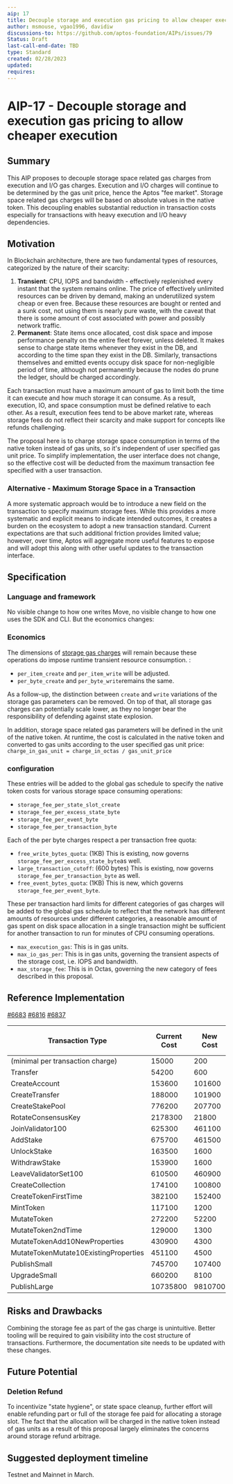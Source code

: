 ```yaml
---
aip: 17
title: Decouple storage and execution gas pricing to allow cheaper execution
author: msmouse, vgao1996, davidiw
discussions-to: https://github.com/aptos-foundation/AIPs/issues/79
Status: Draft
last-call-end-date: TBD
type: Standard
created: 02/28/2023
updated:
requires:
---
```


# AIP-17 - Decouple storage and execution gas pricing to allow cheaper execution
  
## Summary

This AIP proposes to decouple storage space related gas charges from execution and I/O gas charges. Execution and I/O charges will continue to be determined by the gas unit price, hence the Aptos "fee market". Storage space related gas charges will be based on absolute values in the native token. This decoupling enables substantial reduction in transaction costs especially for transactions with heavy execution and I/O heavy dependencies.

## Motivation

In Blockchain architecture, there are two fundamental types of resources, categorized by the nature of their scarcity:

1. **Transient**: CPU, IOPS and bandwidth - effectively replenished every instant that the system remains online. The price of effectively unlimited resources can be driven by demand, making an underutilized system cheap or even free. Because these resources are bought or rented and a sunk cost, not using them is nearly pure waste, with the caveat that there is some amount of cost associated with power and possibly network traffic.
2. **Permanent**: State items once allocated, cost disk space and impose performance penalty on the entire fleet forever, unless deleted. It makes sense to charge state items whenever they exist in the DB, and according to the time span they exist in the DB. Similarly, transactions themselves and emitted events occupy disk space for non-negligible period of time, although not permanently because the nodes do prune the ledger, should be charged accordingly.

Each transaction must have a maximum amount of gas to limit both the time it can execute and how much storage it can consume. As a result, execution, IO, and space consumption must be defined relative to each other. As a result, execution fees tend to be above market rate, whereas storage fees do not reflect their scarcity and make support for concepts like refunds challenging.

The proposal here is to charge storage space consumption in terms of the native token instead of gas units, so it's independent of user specified gas unit price. To simplify implementation, the user interface does not change, so the effective cost will be deducted from the maximum transaction fee specified with a user transaction.

### Alternative - Maximum Storage Space in a Transaction

A more systematic approach would be to introduce a new field on the transaction to specify maximum storage fees. While this provides a more systematic and explicit means to indicate intended outcomes, it creates a burden on the ecosystem to adopt a new transaction standard. Current expectations are that such additional friction provides limited value; however, over time, Aptos will aggregate more useful features to expose and will adopt this along with other useful updates to the transaction interface.

## Specification

### Language and framework

No visible change to how one writes Move, no visible change to how one uses the SDK and CLI. But the economics changes:

### Economics

The dimensions of [storage gas charges](https://github.com/aptos-labs/aptos-core/blob/7ad1c053f8a33aba4a485fe28e81a6f419187eaf/aptos-move/framework/aptos-framework/sources/storage_gas.move#L183-L196) will remain because these operations do impose runtime transient resource consumption. :

- `per_item_create` and `per_item_write` will be adjusted.
- `per_byte_create` and `per_byte_write`remains the same.

As a follow-up, the distinction between `create` and `write` variations of the storage gas parameters can be removed. On top of that, all storage gas charges can potentially scale lower, as they no longer bear the responsibility of defending against state explosion.

In addition, storage space related gas parameters will be defined in the unit of the native token. At runtime, the cost is calculated in the native token and converted to gas units according to the user specified gas unit price: `charge_in_gas_unit = charge_in_octas / gas_unit_price`

### configuration

These entries will be added to the global gas schedule to specify the native token costs for various storage space consuming operations:

- `storage_fee_per_state_slot_create`
- `storage_fee_per_excess_state_byte`
- `storage_fee_per_event_byte`
- `storage_fee_per_transaction_byte`

Each of the per byte charges respect a per transaction free quota:

- `free_write_bytes_quota`: (1KB) This is existing, now governs `storage_fee_per_excess_state_byte`as well.
- `large_transaction_cutoff`: (600 bytes) This is existing, now governs `storage_fee_per_transaction_byte` as well.
- `free_event_bytes_quota`: (1KB) This is new, which governs `storage_fee_per_event_byte`.

These per transaction hard limits for different categories of gas charges will be added to the global gas schedule to reflect that the network has different amounts of resources under different categories, a reasonable amount of gas spent on disk space allocation in a single transaction might be sufficient for another transaction to run for minutes of CPU consuming operations.

- `max_execution_gas`: This is in gas units.
- `max_io_gas_per`: This is in gas units, governing the transient aspects of the storage cost, i.e. IOPS and bandwidth.
- `max_storage_fee`: This is in Octas, governing the new category of fees described in this proposal.


## Reference Implementation

[#6683](https://github.com/aptos-labs/aptos-core/pull/6683)
[#6816](https://github.com/aptos-labs/aptos-core/pull/6816)
[#6837](https://github.com/aptos-labs/aptos-core/pull/6837)

| Transaction Type | Current Cost | New Cost | Change | reduced by factor |
| - | - | - | - | - |
| (minimal per transaction charge) | 15000 | 200 | -98.67% | 75.0x |
| Transfer | 54200 | 600 | -98.89% | 90.3x |
| CreateAccount | 153600 | 101600 | -33.85% | 1.5x |
| CreateTransfer | 188000 | 101900 | -45.80% | 1.8x |
| CreateStakePool | 776200 | 207700 | -73.24% | 3.7x |
| RotateConsensusKey | 2178300 | 21800 | -99.00% | 99.9x |
| JoinValidator100 | 625300 | 461100 | -26.26% | 1.4x |
| AddStake | 675700 | 461500 | -31.70% | 1.5x |
| UnlockStake | 163500 | 1600 | -99.02% | 102.2x |
| WithdrawStake | 153900 | 1600 | -98.96% | 96.2x |
| LeaveValidatorSet100 | 610500 | 460900 | -24.50% | 1.3x |
| CreateCollection | 174100 | 100800 | -42.10% | 1.7x |
| CreateTokenFirstTime | 382100 | 152400 | -60.12% | 2.5x |
| MintToken | 117100 | 1200 | -98.98% | 97.6x |
| MutateToken | 272200 | 52200 | -80.82% | 5.2x |
| MutateToken2ndTime | 129000 | 1300 | -98.99% | 99.2x |
| MutateTokenAdd10NewProperties | 430900 | 4300 | -99.00% | 100.2x |
| MutateTokenMutate10ExistingProperties | 451100 | 4500 | -99.00% | 100.2x |
| PublishSmall | 745700 | 107400 | -85.60% | 6.9x |
| UpgradeSmall | 660200 | 8100 | -98.77% | 81.5x |
| PublishLarge | 10735800 | 9810700 | -8.62% | 1.1x |

## Risks and Drawbacks

Combining the storage fee as part of the gas charge is unintuitive. Better tooling will be required to  gain visibility into the cost structure of transactions. Furthermore, the documentation site needs to be updated with these changes.

## Future Potential

### Deletion Refund 

To incentivize "state hygiene", or state space cleanup, further effort will enable refunding part or full of the storage fee paid for allocating a storage slot. The fact that the allocation will be charged in the native token instead of gas units as a result of this proposal largely eliminates the concerns around storage refund arbitrage.

## Suggested deployment timeline

Testnet and Mainnet in March.
